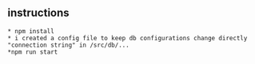 ## instructions 
    * npm install
    * i created a config file to keep db configurations change directly "connection string" in /src/db/...
    *npm run start